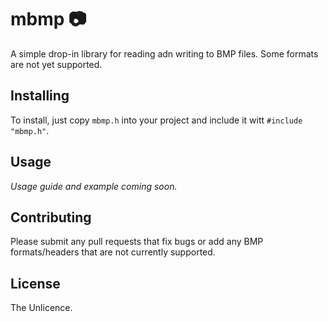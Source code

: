 # mbmp :camera:
A simple drop-in library for reading adn writing to BMP files.
Some formats are not yet supported.

## Installing
To install, just copy ```mbmp.h``` into your project and include it witt ```#include "mbmp.h"```.

## Usage
*Usage guide and example coming soon.*

## Contributing
Please submit any pull requests that fix bugs or add any BMP formats/headers that are not currently supported.

## License
The Unlicence.
